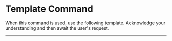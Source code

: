 # Template Command

When this command is used, use the following template. Acknowledge your understanding and then await the user's request.

---
